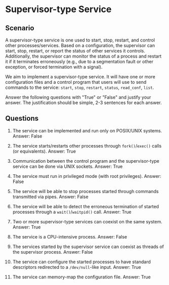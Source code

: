 # Supervisor-type Service

## Scenario

A supervisor-type service is one used to start, stop, restart, and control other processes/services.
Based on a configuration, the supervisor can start, stop, restart, or report the status of other services it controls.
Additionally, the supervisor can monitor the status of a process and restart it if it terminates erroneously (e.g., due to a segmentation fault or other exception, or forced termination with a signal).

We aim to implement a supervisor-type service.
It will have one or more configuration files and a control program that users will use to send commands to the service: `start`, `stop`, `restart`, `status`, `read_conf`, `list`.

Answer the following questions with "True" or "False" and justify your answer.
The justification should be simple, 2-3 sentences for each answer.

## Questions

1. The service can be implemented and run only on POSIX/UNIX systems.
Answer: False

1. The service starts/restarts other processes through `fork()`/`exec()` calls (or equivalents).
Answer: True

1. Communication between the control program and the supervisor-type service can be done via UNIX sockets.
Answer: True

1. The service must run in privileged mode (with root privileges).
Answer: False

1. The service will be able to stop processes started through commands transmitted via pipes.
Answer: False

1. The service will be able to detect the erroneous termination of started processes through a `wait()`/`waitpid()` call.
Answer: True

1. Two or more supervisor-type services can coexist on the same system.
Answer: True

1. The service is a CPU-intensive process.
Answer: False

1. The services started by the supervisor service can coexist as threads of the supervisor process.
Answer: False

1. The service can configure the started processes to have standard descriptors redirected to a `/dev/null`-like input.
Answer: True

1. The service can memory-map the configuration file.
Answer: True
